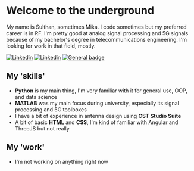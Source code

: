 # Welcome to the underground

My name is Sulthan, sometimes Mika. I code sometimes but my preferred career is in RF. I'm pretty good at analog signal processing and 5G signals because of my bachelor's degree in telecommunications engineering. I'm looking for work in that field, mostly.

[![Linkedin](https://img.shields.io/badge/-Sulthan_Ariq-blue?style=flat-square&logo=Linkedin&logoColor=white)](https://www.linkedin.com/in/sulthan-ariq/) [![Linkedin](https://img.shields.io/badge/-underdeveloper-grey?style=flat-square&logo=GitHub&logoColor=white)](https://github.com/underdeveloper/) [![General badge](https://img.shields.io/badge/Did_you_know_you_can_just_put_anything_in_these_things%3F-purple.svg)](https://shields.io/)

## My 'skills'
- **Python** is my main thing, I'm very familiar with it for general use, OOP, and data science
- **MATLAB** was my main focus during university, especially its signal processing and 5G toolboxes
- I have a bit of experience in antenna design using **CST Studio Suite**
- A bit of basic **HTML** and **CSS**, I'm kind of familiar with Angular and ThreeJS but not really

## My 'work'
- I'm not working on anything right now
